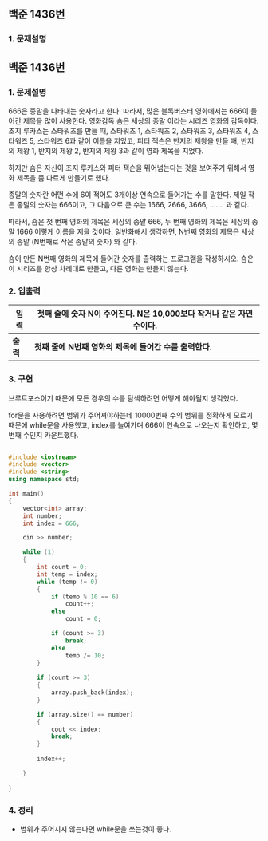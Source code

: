 
## 백준 1436번 
### 1. 문제설명

<h2 id="백준-1436번">백준 1436번</h2>
<h3 id="문제설명">1. 문제설명</h3>
<p>666은 종말을 나타내는 숫자라고 한다. 따라서, 많은 블록버스터 영화에서는 666이 들어간 제목을 많이 사용한다. 영화감독 숌은 세상의 종말 이라는 시리즈 영화의 감독이다. 조지 루카스는 스타워즈를 만들 때, 스타워즈 1, 스타워즈 2, 스타워즈 3, 스타워즈 4, 스타워즈 5, 스타워즈 6과 같이 이름을 지었고, 피터 잭슨은 반지의 제왕을 만들 때, 반지의 제왕 1, 반지의 제왕 2, 반지의 제왕 3과 같이 영화 제목을 지었다.

</p>
<p>하지만 숌은 자신이 조지 루카스와 피터 잭슨을 뛰어넘는다는 것을 보여주기 위해서 영화 제목을 좀 다르게 만들기로 했다.

</p>
<p>종말의 숫자란 어떤 수에 6이 적어도 3개이상 연속으로 들어가는 수를 말한다. 제일 작은 종말의 숫자는 666이고, 그 다음으로 큰 수는 1666, 2666, 3666, ....… 과 같다.

</p>
<p>따라서, 숌은 첫 번째 영화의 제목은 세상의 종말 666, 두 번째 영화의 제목은 세상의 종말 1666 이렇게 이름을 지을 것이다. 일반화해서 생각하면, N번째 영화의 제목은 세상의 종말 (N번째로 작은 종말의 숫자) 와 같다.

</p>
<p>숌이 만든 N번째 영화의 제목에 들어간 숫자를 출력하는 프로그램을 작성하시오. 숌은 이 시리즈를 항상 차례대로 만들고, 다른 영화는 만들지 않는다.

### 2. 입출력

|입력| 첫째 줄에 숫자 N이 주어진다. N은 10,000보다 작거나 같은 자연수이다.
|---|---|
| **출력**|**첫째 줄에 N번째 영화의 제목에 들어간 수를 출력한다.**|


### 3. 구현

<p>브루트포스이기 때문에 모든 경우의 수를 탐색하려면 어떻게 해야될지 생각했다.

</p>
<p>for문을 사용하려면 범위가 주어져야하는데 10000번째 수의 범위를 정확하게 모르기 때문에 while문을 사용했고, index를 늘여가며 666이 연속으로 나오는지 확인하고, 몇번째 수인지 카운트했다. 

```cpp

#include <iostream>
#include <vector>
#include <string>
using namespace std;

int main()
{
	vector<int> array;
	int number;
	int index = 666;

	cin >> number;

	while (1)
	{
		int count = 0;
		int temp = index;
		while (temp != 0)
		{
			if (temp % 10 == 6)
				count++;
			else
				count = 0;

			if (count >= 3)
				break;
			else
				temp /= 10;
		}
	
		if (count >= 3)
		{
			array.push_back(index);
		}

		if (array.size() == number)
		{
			cout << index;
			break;
		}
		
		index++;

	}
	
}


```

### 4. 정리

+ 범위가 주어지지 않는다면 while문을 쓰는것이 좋다.
